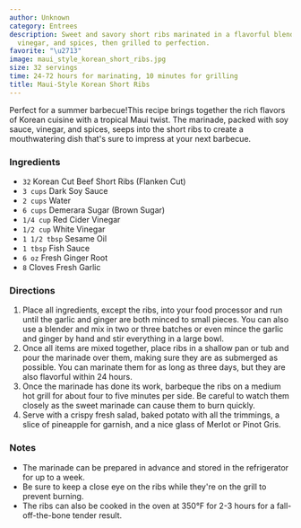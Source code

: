 ```yaml
---
author: Unknown
category: Entrees
description: Sweet and savory short ribs marinated in a flavorful blend of soy sauce,
  vinegar, and spices, then grilled to perfection.
favorite: "\u2713"
image: maui_style_korean_short_ribs.jpg
size: 32 servings
time: 24-72 hours for marinating, 10 minutes for grilling
title: Maui-Style Korean Short Ribs
---
```


Perfect for a summer barbecue!This recipe brings together the rich flavors of Korean cuisine with a tropical Maui twist. The marinade, packed with soy sauce, vinegar, and spices, seeps into the short ribs to create a mouthwatering dish that's sure to impress at your next barbecue.

### Ingredients

* `32` Korean Cut Beef Short Ribs (Flanken Cut)
* `3 cups` Dark Soy Sauce
* `2 cups` Water
* `6 cups` Demerara Sugar (Brown Sugar)
* `1/4 cup` Red Cider Vinegar
* `1/2 cup` White Vinegar
* `1 1/2 tbsp` Sesame Oil
* `1 tbsp` Fish Sauce
* `6 oz` Fresh Ginger Root
* `8` Cloves Fresh Garlic

### Directions

1. Place all ingredients, except the ribs, into your food processor and run until the garlic and ginger are both minced to small pieces. You can also use a blender and mix in two or three batches or even mince the garlic and ginger by hand and stir everything in a large bowl.
2. Once all items are mixed together, place ribs in a shallow pan or tub and pour the marinade over them, making sure they are as submerged as possible. You can marinate them for as long as three days, but they are also flavorful within 24 hours.
3. Once the marinade has done its work, barbeque the ribs on a medium hot grill for about four to five minutes per side. Be careful to watch them closely as the sweet marinade can cause them to burn quickly.
4. Serve with a crispy fresh salad, baked potato with all the trimmings, a slice of pineapple for garnish, and a nice glass of Merlot or Pinot Gris.

### Notes

* The marinade can be prepared in advance and stored in the refrigerator for up to a week.
* Be sure to keep a close eye on the ribs while they're on the grill to prevent burning.
* The ribs can also be cooked in the oven at 350°F for 2-3 hours for a fall-off-the-bone tender result.